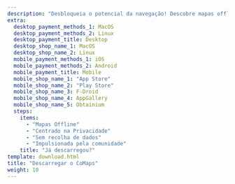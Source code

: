 ```yaml
---
description: "Desbloqueia o potencial da navegação! Descobre mapas offline, funcionalidades centradas em privacidade, e uma aplicação impulsionada pela comunidade"
extra:
  desktop_payment_methods_1: MacOS
  desktop_payment_methods_2: Linux
  desktop_payment_title: Desktop
  desktop_shop_name_1: MacOS
  desktop_shop_name_2: Linux
  mobile_payment_methods_1: iOS
  mobile_payment_methods_2: Android
  mobile_payment_title: Mobile
  mobile_shop_name_1: "App Store"
  mobile_shop_name_2: "Play Store"
  mobile_shop_name_3: F-Droid
  mobile_shop_name_4: AppGallery
  mobile_shop_name_5: Obtainium
  steps:
    items:
      - "Mapas Offline"
      - "Centrado na Privacidade"
      - "Sem recolha de dados"
      - "Impulsionada pela comunidade"
    title: "Já descarregou?"
template: download.html
title: "Descarregar o CoMaps"
weight: 10
---
```

